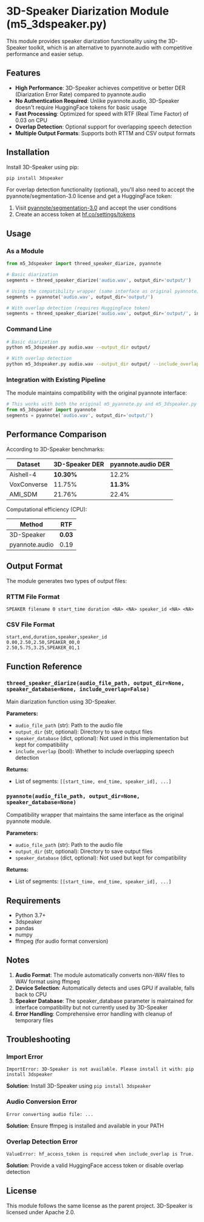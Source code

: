 # 3D-Speaker Diarization Module (m5_3dspeaker.py)

This module provides speaker diarization functionality using the 3D-Speaker toolkit, which is an alternative to pyannote.audio with competitive performance and easier setup.

## Features

- **High Performance**: 3D-Speaker achieves competitive or better DER (Diarization Error Rate) compared to pyannote.audio
- **No Authentication Required**: Unlike pyannote.audio, 3D-Speaker doesn't require HuggingFace tokens for basic usage
- **Fast Processing**: Optimized for speed with RTF (Real Time Factor) of 0.03 on CPU
- **Overlap Detection**: Optional support for overlapping speech detection
- **Multiple Output Formats**: Supports both RTTM and CSV output formats

## Installation

Install 3D-Speaker using pip:

```bash
pip install 3dspeaker
```

For overlap detection functionality (optional), you'll also need to accept the pyannote/segmentation-3.0 license and get a HuggingFace token:

1. Visit [pyannote/segmentation-3.0](https://huggingface.co/pyannote/segmentation-3.0) and accept the user conditions
2. Create an access token at [hf.co/settings/tokens](https://hf.co/settings/tokens)

## Usage

### As a Module

```python
from m5_3dspeaker import threed_speaker_diarize, pyannote

# Basic diarization
segments = threed_speaker_diarize('audio.wav', output_dir='output/')

# Using the compatibility wrapper (same interface as original pyannote)
segments = pyannote('audio.wav', output_dir='output/')

# With overlap detection (requires HuggingFace token)
segments = threed_speaker_diarize('audio.wav', output_dir='output/', include_overlap=True)
```

### Command Line

```bash
# Basic diarization
python m5_3dspeaker.py audio.wav --output_dir output/

# With overlap detection
python m5_3dspeaker.py audio.wav --output_dir output/ --include_overlap --hf_token your_token_here
```

### Integration with Existing Pipeline

The module maintains compatibility with the original pyannote interface:

```python
# This works with both the original m5_pyannote.py and m5_3dspeaker.py
from m5_3dspeaker import pyannote
segments = pyannote('audio.wav', output_dir='output/')
```

## Performance Comparison

According to 3D-Speaker benchmarks:

| Dataset | 3D-Speaker DER | pyannote.audio DER |
|---------|----------------|-------------------|
| Aishell-4 | **10.30%** | 12.2% |
| VoxConverse | 11.75% | **11.3%** |
| AMI_SDM | 21.76% | 22.4% |

Computational efficiency (CPU):

| Method | RTF |
|--------|-----|
| 3D-Speaker | **0.03** |
| pyannote.audio | 0.19 |

## Output Format

The module generates two types of output files:

### RTTM File Format
```
SPEAKER filename 0 start_time duration <NA> <NA> speaker_id <NA> <NA>
```

### CSV File Format
```csv
start,end,duration,speaker,speaker_id
0.00,2.50,2.50,SPEAKER_00,0
2.50,5.75,3.25,SPEAKER_01,1
```

## Function Reference

### `threed_speaker_diarize(audio_file_path, output_dir=None, speaker_database=None, include_overlap=False)`

Main diarization function using 3D-Speaker.

**Parameters:**
- `audio_file_path` (str): Path to the audio file
- `output_dir` (str, optional): Directory to save output files
- `speaker_database` (dict, optional): Not used in this implementation but kept for compatibility
- `include_overlap` (bool): Whether to include overlapping speech detection

**Returns:**
- List of segments: `[[start_time, end_time, speaker_id], ...]`

### `pyannote(audio_file_path, output_dir=None, speaker_database=None)`

Compatibility wrapper that maintains the same interface as the original pyannote module.

**Parameters:**
- `audio_file_path` (str): Path to the audio file
- `output_dir` (str, optional): Directory to save output files
- `speaker_database` (dict, optional): Not used but kept for compatibility

**Returns:**
- List of segments: `[[start_time, end_time, speaker_id], ...]`

## Requirements

- Python 3.7+
- 3dspeaker
- pandas
- numpy
- ffmpeg (for audio format conversion)

## Notes

1. **Audio Format**: The module automatically converts non-WAV files to WAV format using ffmpeg
2. **Device Selection**: Automatically detects and uses GPU if available, falls back to CPU
3. **Speaker Database**: The speaker_database parameter is maintained for interface compatibility but not currently used by 3D-Speaker
4. **Error Handling**: Comprehensive error handling with cleanup of temporary files

## Troubleshooting

### Import Error
```
ImportError: 3D-Speaker is not available. Please install it with: pip install 3dspeaker
```
**Solution**: Install 3D-Speaker using `pip install 3dspeaker`

### Audio Conversion Error
```
Error converting audio file: ...
```
**Solution**: Ensure ffmpeg is installed and available in your PATH

### Overlap Detection Error
```
ValueError: hf_access_token is required when include_overlap is True.
```
**Solution**: Provide a valid HuggingFace access token or disable overlap detection

## License

This module follows the same license as the parent project. 3D-Speaker is licensed under Apache 2.0.
